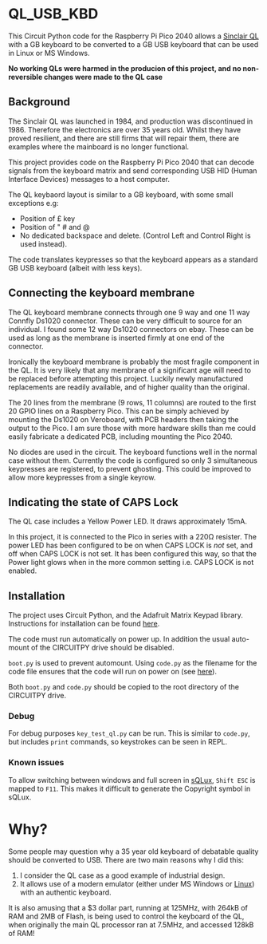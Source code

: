 # QL_USB_KBD
This Circuit Python code for the Raspberry Pi Pico 2040 allows a [Sinclair QL](https://en.wikipedia.org/wiki/Sinclair_QL) with a GB keyboard to be converted to a GB USB keyboard that can be used in Linux or MS Windows.

**No working QLs were harmed in the producion of this project, and no non-reversible changes were made to the QL case**

## Background
The Sinclair QL was launched in 1984, and production was discontinued in 1986. Therefore the electronics are over 35 years old. Whilst they have proved resilient, and there are still firms that will repair them, there are examples where the mainboard is no longer functional. 

This project provides code on the Raspberry Pi Pico 2040 that can decode signals from the keyboard matrix and send corresponding USB HID (Human Interface Devices) messages to a host computer.

The QL keybaord layout is similar to a GB keyboard, with some small exceptions e.g:  
+ Position of £ key  
+ Position of " # and @  
+ No dedicated backspace and delete. (Control Left and Control Right is used instead).

The code translates keypresses so that the keyboard appears as a standard GB USB keyboard (albeit with less keys).

## Connecting the keyboard membrane
The QL keyboard membrane connects through one 9 way and one 11 way Connfly Ds1020 connector. These can be very difficult to source for an individual. I found some 12 way Ds1020 connectors on ebay. These can be used as long as the membrane is inserted firmly at one end of the connector.

Ironically the keyboard membrane is probably the most fragile component in the QL. It is very likely that any membrane of a significant age will need to be replaced before attempting this project. Luckily newly manufactured replacements are readily available, and of higher quality than the original.

The 20 lines from the membrane (9 rows, 11 columns) are routed to the first 20 GPIO lines on a Raspberry Pico. This can be simply achieved by mounting the Ds1020 on Veroboard, with PCB headers then taking the output to the Pico. I am sure those with more hardware skills than me could easily fabricate a dedicated PCB, including mounting the Pico 2040.

No diodes are used in the circuit. The keyboard functions well in the normal case without them. Currently the code is configured so only 3 simultaneous keypresses are registered, to prevent ghosting. This could be improved to allow more keypresses from a single keyrow.  

## Indicating the state of CAPS Lock
The QL case includes a Yellow Power LED. It draws approximately 15mA.

In this project, it is connected to the Pico in series with a 220Ω resister. The power LED has been configured to be on when CAPS LOCK is *not* set, and off when CAPS LOCK is not set. It has been configured this way, so that the Power light glows when in the more common setting i.e. CAPS LOCK is not enabled.

## Installation
The project uses Circuit Python, and the Adafruit Matrix Keypad library. Instructions for installation can be found [here](https://learn.adafruit.com/matrix-keypad/python-circuitpython).

The code must run automatically on power up. In addition the usual auto-mount of the CIRCUITPY drive should be disabled. 

`boot.py` is used to prevent automount. Using `code.py` as the filename for the code file ensures that the code will run on power on (see [here](https://learn.adafruit.com/customizing-usb-devices-in-circuitpython/circuitpy-midi-serial)).

Both `boot.py` and `code.py` should be copied to the root directory of the CIRCUITPY drive.

### Debug
For debug purposes `key_test_ql.py` can be run. This is similar to `code.py`, but includes `print` commands, so keystrokes can be seen in REPL.

### Known issues
To allow switching between windows and full screen in [sQLux](https://github.com/SinclairQL/sQLux), `Shift ESC` is mapped to `F11`. This makes it difficult to generate the Copyright symbol in sQLux.

# Why?
Some people may question why a 35 year old keyboard of debatable quality should be converted to USB. There are two main reasons why I did this:
1) I consider the QL case as a good example of industrial design.
2) It allows use of a modern emulator (either under MS Windows or [Linux](https://github.com/SinclairQL/sQLux)) with an authentic keyboard.

It is also amusing that a $3 dollar part, running at 125MHz, with 264kB of RAM and 2MB of Flash, is being used to control the keyboard of the QL, when originally the main QL processor ran at 7.5MHz, and accessed 128kB of RAM!
